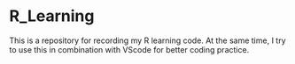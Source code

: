 # R_Learning
This is a repository for recording my R learning code. At the same time, I try to use this in combination with VScode for better coding practice. 
